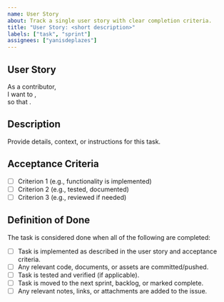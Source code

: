 ```yaml
---
name: User Story
about: Track a single user story with clear completion criteria.
title: "User Story: <short description>"
labels: ["task", "sprint"]
assignees: ["yanisdeplazes"]
---
```


## User Story

As a contributor,  
I want to <what you want to accomplish>,  
so that <why this task is needed>.

## Description

Provide details, context, or instructions for this task.

## Acceptance Criteria

- [ ] Criterion 1 (e.g., functionality is implemented)
- [ ] Criterion 2 (e.g., tested, documented)
- [ ] Criterion 3 (e.g., reviewed if needed)

## Definition of Done

The task is considered done when all of the following are completed:

- [ ] Task is implemented as described in the user story and acceptance criteria.
- [ ] Any relevant code, documents, or assets are committed/pushed.
- [ ] Task is tested and verified (if applicable).
- [ ] Task is moved to the next sprint, backlog, or marked complete.
- [ ] Any relevant notes, links, or attachments are added to the issue.
